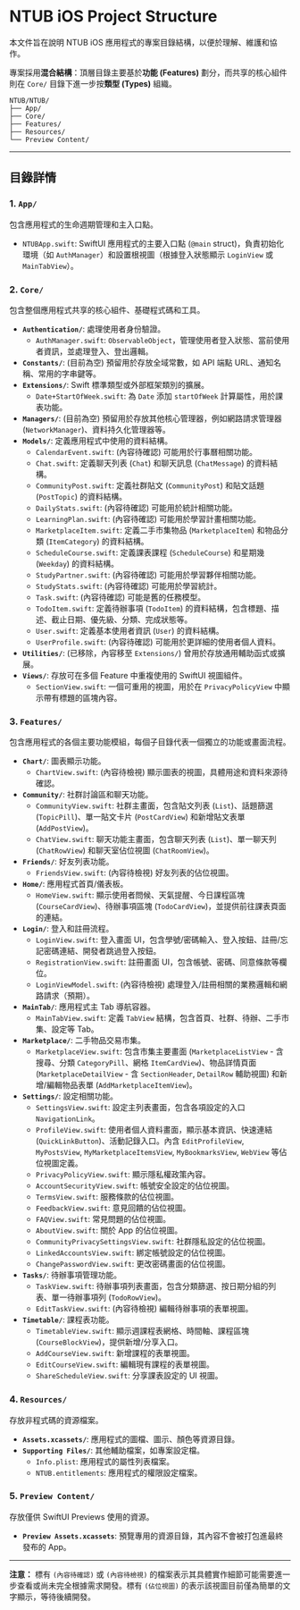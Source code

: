 # NTUB iOS Project Structure

本文件旨在說明 NTUB iOS 應用程式的專案目錄結構，以便於理解、維護和協作。

專案採用**混合結構**：頂層目錄主要基於**功能 (Features)** 劃分，而共享的核心組件則在 `Core/` 目錄下進一步按**類型 (Types)** 組織。

```
NTUB/NTUB/
├── App/
├── Core/
├── Features/
├── Resources/
└── Preview Content/
```

---

## 目錄詳情

### 1. `App/`

包含應用程式的生命週期管理和主入口點。

*   `NTUBApp.swift`: SwiftUI 應用程式的主要入口點 (`@main` struct)，負責初始化環境（如 `AuthManager`）和設置根視圖（根據登入狀態顯示 `LoginView` 或 `MainTabView`）。

### 2. `Core/`

包含整個應用程式共享的核心組件、基礎程式碼和工具。

*   **`Authentication/`**: 處理使用者身份驗證。
    *   `AuthManager.swift`: `ObservableObject`，管理使用者登入狀態、當前使用者資訊，並處理登入、登出邏輯。
*   **`Constants/`**: (目前為空) 預留用於存放全域常數，如 API 端點 URL、通知名稱、常用的字串鍵等。
*   **`Extensions/`**: Swift 標準類型或外部框架類別的擴展。
    *   `Date+StartOfWeek.swift`: 為 `Date` 添加 `startOfWeek` 計算屬性，用於課表功能。
*   **`Managers/`**: (目前為空) 預留用於存放其他核心管理器，例如網路請求管理器 (`NetworkManager`)、資料持久化管理器等。
*   **`Models/`**: 定義應用程式中使用的資料結構。
    *   `CalendarEvent.swift`: (內容待確認) 可能用於行事曆相關功能。
    *   `Chat.swift`: 定義聊天列表 (`Chat`) 和聊天訊息 (`ChatMessage`) 的資料結構。
    *   `CommunityPost.swift`: 定義社群貼文 (`CommunityPost`) 和貼文話題 (`PostTopic`) 的資料結構。
    *   `DailyStats.swift`: (內容待確認) 可能用於統計相關功能。
    *   `LearningPlan.swift`: (內容待確認) 可能用於學習計畫相關功能。
    *   `MarketplaceItem.swift`: 定義二手市集物品 (`MarketplaceItem`) 和物品分類 (`ItemCategory`) 的資料結構。
    *   `ScheduleCourse.swift`: 定義課表課程 (`ScheduleCourse`) 和星期幾 (`Weekday`) 的資料結構。
    *   `StudyPartner.swift`: (內容待確認) 可能用於學習夥伴相關功能。
    *   `StudyStats.swift`: (內容待確認) 可能用於學習統計。
    *   `Task.swift`: (內容待確認) 可能是舊的任務模型。
    *   `TodoItem.swift`: 定義待辦事項 (`TodoItem`) 的資料結構，包含標題、描述、截止日期、優先級、分類、完成狀態等。
    *   `User.swift`: 定義基本使用者資訊 (`User`) 的資料結構。
    *   `UserProfile.swift`: (內容待確認) 可能用於更詳細的使用者個人資料。
*   **`Utilities/`**: (已移除，內容移至 `Extensions/`) 曾用於存放通用輔助函式或擴展。
*   **`Views/`**: 存放可在多個 Feature 中重複使用的 SwiftUI 視圖組件。
    *   `SectionView.swift`: 一個可重用的視圖，用於在 `PrivacyPolicyView` 中顯示帶有標題的區塊內容。

### 3. `Features/`

包含應用程式的各個主要功能模組，每個子目錄代表一個獨立的功能或畫面流程。

*   **`Chart/`**: 圖表顯示功能。
    *   `ChartView.swift`: (內容待檢視) 顯示圖表的視圖，具體用途和資料來源待確認。
*   **`Community/`**: 社群討論區和聊天功能。
    *   `CommunityView.swift`: 社群主畫面，包含貼文列表 (`List`)、話題篩選 (`TopicPill`)、單一貼文卡片 (`PostCardView`) 和新增貼文表單 (`AddPostView`)。
    *   `ChatView.swift`: 聊天功能主畫面，包含聊天列表 (`List`)、單一聊天列 (`ChatRowView`) 和聊天室佔位視圖 (`ChatRoomView`)。
*   **`Friends/`**: 好友列表功能。
    *   `FriendsView.swift`: (內容待檢視) 好友列表的佔位視圖。
*   **`Home/`**: 應用程式首頁/儀表板。
    *   `HomeView.swift`: 顯示使用者問候、天氣提醒、今日課程區塊 (`CourseCardView`)、待辦事項區塊 (`TodoCardView`)，並提供前往課表頁面的連結。
*   **`Login/`**: 登入和註冊流程。
    *   `LoginView.swift`: 登入畫面 UI，包含學號/密碼輸入、登入按鈕、註冊/忘記密碼連結、開發者跳過登入按鈕。
    *   `RegistrationView.swift`: 註冊畫面 UI，包含帳號、密碼、同意條款等欄位。
    *   `LoginViewModel.swift`: (內容待檢視) 處理登入/註冊相關的業務邏輯和網路請求（預期）。
*   **`MainTab/`**: 應用程式主 Tab 導航容器。
    *   `MainTabView.swift`: 定義 `TabView` 結構，包含首頁、社群、待辦、二手市集、設定等 Tab。
*   **`Marketplace/`**: 二手物品交易市集。
    *   `MarketplaceView.swift`: 包含市集主要畫面 (`MarketplaceListView` - 含搜尋、分類 `CategoryPill`、網格 `ItemCardView`)、物品詳情頁面 (`MarketplaceDetailView` - 含 `SectionHeader`, `DetailRow` 輔助視圖) 和新增/編輯物品表單 (`AddMarketplaceItemView`)。
*   **`Settings/`**: 設定相關功能。
    *   `SettingsView.swift`: 設定主列表畫面，包含各項設定的入口 `NavigationLink`。
    *   `ProfileView.swift`: 使用者個人資料畫面，顯示基本資訊、快速連結 (`QuickLinkButton`)、活動記錄入口。內含 `EditProfileView`, `MyPostsView`, `MyMarketplaceItemsView`, `MyBookmarksView`, `WebView` 等佔位視圖定義。
    *   `PrivacyPolicyView.swift`: 顯示隱私權政策內容。
    *   `AccountSecurityView.swift`: 帳號安全設定的佔位視圖。
    *   `TermsView.swift`: 服務條款的佔位視圖。
    *   `FeedbackView.swift`: 意見回饋的佔位視圖。
    *   `FAQView.swift`: 常見問題的佔位視圖。
    *   `AboutView.swift`: 關於 App 的佔位視圖。
    *   `CommunityPrivacySettingsView.swift`: 社群隱私設定的佔位視圖。
    *   `LinkedAccountsView.swift`: 綁定帳號設定的佔位視圖。
    *   `ChangePasswordView.swift`: 更改密碼畫面的佔位視圖。
*   **`Tasks/`**: 待辦事項管理功能。
    *   `TaskView.swift`: 待辦事項列表畫面，包含分類篩選、按日期分組的列表、單一待辦事項列 (`TodoRowView`)。
    *   `EditTaskView.swift`: (內容待檢視) 編輯待辦事項的表單視圖。
*   **`Timetable/`**: 課程表功能。
    *   `TimetableView.swift`: 顯示週課程表網格、時間軸、課程區塊 (`CourseBlockView`)，提供新增/分享入口。
    *   `AddCourseView.swift`: 新增課程的表單視圖。
    *   `EditCourseView.swift`: 編輯現有課程的表單視圖。
    *   `ShareScheduleView.swift`: 分享課表設定的 UI 視圖。

### 4. `Resources/`

存放非程式碼的資源檔案。

*   **`Assets.xcassets/`**: 應用程式的圖檔、圖示、顏色等資源目錄。
*   **`Supporting Files/`**: 其他輔助檔案，如專案設定檔。
    *   `Info.plist`: 應用程式的屬性列表檔案。
    *   `NTUB.entitlements`: 應用程式的權限設定檔案。

### 5. `Preview Content/`

存放僅供 SwiftUI Previews 使用的資源。

*   **`Preview Assets.xcassets`**: 預覽專用的資源目錄，其內容不會被打包進最終發布的 App。

---

**注意：** 標有 `(內容待確認)` 或 `(內容待檢視)` 的檔案表示其具體實作細節可能需要進一步查看或尚未完全根據需求開發。標有 `(佔位視圖)` 的表示該視圖目前僅為簡單的文字顯示，等待後續開發。 

